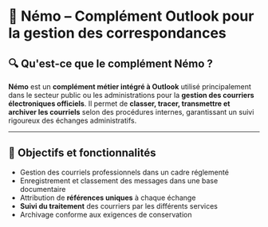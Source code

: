 # 📩 Némo – Complément Outlook pour la gestion des correspondances

## 🔍 Qu'est-ce que le complément Némo ?

**Némo** est un **complément métier intégré à Outlook** utilisé principalement dans le secteur public ou les administrations pour la **gestion des courriers électroniques officiels**. Il permet de **classer, tracer, transmettre et archiver les courriels** selon des procédures internes, garantissant un suivi rigoureux des échanges administratifs.

---

## 🎯 Objectifs et fonctionnalités

- Gestion des courriels professionnels dans un cadre réglementé
- Enregistrement et classement des messages dans une base documentaire
- Attribution de **références uniques** à chaque échange
- **Suivi du traitement** des courriers par les différents services
- Archivage conforme aux exigences de conservation